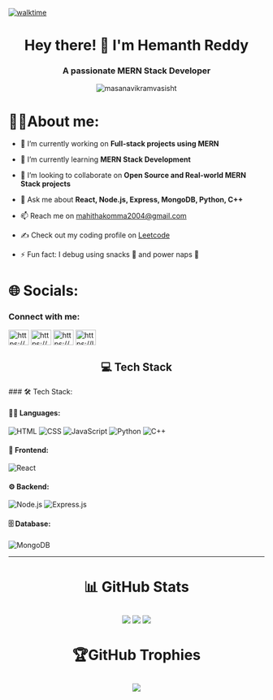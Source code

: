 

[![walktime](https://wakatime.com/badge/user/d4f21e3d-6c5a-4463-b163-cc751fd58542.svg)](https://wakatime.com/@d4f21e3d-6c5a-4463-b163-cc751fd58542)
<h1 align="center">Hey there! 👋 I'm Hemanth Reddy</h1> 
<h3 align="center">A passionate MERN Stack Developer</h3>
<p align="center">
  <img src="https://komarev.com/ghpvc/?username=masanavikramvasisht&label=Profile%20views&color=0e75b6&style=flat" alt="masanavikramvasisht" />
</p>

# 👨‍💻About me:

- 🔭 I’m currently working on **Full-stack projects using MERN**

- 🌱 I’m currently learning **MERN Stack Development**

- 👯 I’m looking to collaborate on **Open Source and Real-world MERN Stack projects**

- 💬 Ask me about **React, Node.js, Express, MongoDB, Python, C++**

- 📫 Reach me on mahithakomma2004@gmail.com

- ✍️ Check out my coding profile on [Leetcode](https://leetcode.com/u/HemanthKomma/)

- ⚡ Fun fact: I debug using snacks 🍫 and power naps 🛌

# 🌐 Socials:
<h3 align="left">Connect with me:</h3>
<p align="left">
<a href="https://www.linkedin.com/in/hemanth-reddy-komma-964269270/" target="blank"><img align="center" src="https://raw.githubusercontent.com/rahuldkjain/github-profile-readme-generator/master/src/images/icons/Social/linked-in-alt.svg" alt="https://www.linkedin.com/in/komma-hemanth-reddy-964269270/" height="30" width="40" /></a>
<a href="https://www.instagram.com/hemanth__reddy__k_/?hl=en" target="blank"><img align="center" src="https://raw.githubusercontent.com/rahuldkjain/github-profile-readme-generator/master/src/images/icons/Social/instagram.svg" alt="https://www.instagram.com/hemanth__reddy__k_/" height="30" width="40" /></a>
<a href="https://www.codechef.com/users/hemanthreddyk3" target="blank"><img align="center" src="https://cdn.jsdelivr.net/npm/simple-icons@3.1.0/icons/codechef.svg" alt="https://www.codechef.com/users/hemanthreddyk3" height="30" width="40" /></a>
<a href="https://leetcode.com/HemanthKomma/" target="blank"><img align="center" src="https://raw.githubusercontent.com/rahuldkjain/github-profile-readme-generator/master/src/images/icons/Social/leet-code.svg" alt="https://leetcode.com/HemanthKomma/" height="30" width="40" /></a>


<h2 align="center">💻 Tech Stack</h2>
### 🛠️ Tech Stack:

#### 👨‍💻 Languages:
![HTML](https://img.shields.io/badge/-HTML5-E34F26?style=flat-square&logo=html5&logoColor=white)
![CSS](https://img.shields.io/badge/-CSS3-1572B6?style=flat-square&logo=css3)
![JavaScript](https://img.shields.io/badge/-JavaScript-F7DF1E?style=flat-square&logo=javascript&logoColor=black)
![Python](https://img.shields.io/badge/-Python-3776AB?style=flat-square&logo=python&logoColor=white)
![C++](https://img.shields.io/badge/-C++-00599C?style=flat-square&logo=cplusplus&logoColor=white)

#### 🧩 Frontend:
![React](https://img.shields.io/badge/-React-20232A?style=flat-square&logo=react)

#### ⚙️ Backend:
![Node.js](https://img.shields.io/badge/-Node.js-339933?style=flat-square&logo=node-dot-js&logoColor=white)
![Express.js](https://img.shields.io/badge/-Express.js-000000?style=flat-square&logo=express&logoColor=white)

#### 🗄️ Database:
![MongoDB](https://img.shields.io/badge/-MongoDB-4EA94B?style=flat-square&logo=mongodb&logoColor=white)

---
# <p align="center">📊 GitHub Stats </p>
<p align="center">
<img src="https://github-readme-stats.vercel.app/api?username=hemanthreddy-komma&theme=dark&hide_border=true&include_all_commits=false&count_private=false"/> <img src="https://github-readme-streak-stats.herokuapp.com/?user=hemanthreddy-komma&theme=dark&hide_border=true" />
 <img  src="https://github-readme-activity-graph.vercel.app/graph?username=hemanthreddy-komma&bg_color=21232a&color=a8eeff&line=61dafb&point=f0fcff&area=true&hide_border=false" />
 </p>

# <p align="center">🏆GitHub Trophies</p>
<p align="center"><img src="https://github-profile-trophy.vercel.app/?username=hemanthreddy-komma&theme=radical&no-frame=false&no-bg=true&margin-w=4"></p>
